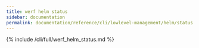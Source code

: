 ```yaml
---
title: werf helm status
sidebar: documentation
permalink: documentation/reference/cli/lowlevel-management/helm/status.html
---
```


{% include /cli/full/werf_helm_status.md %}
